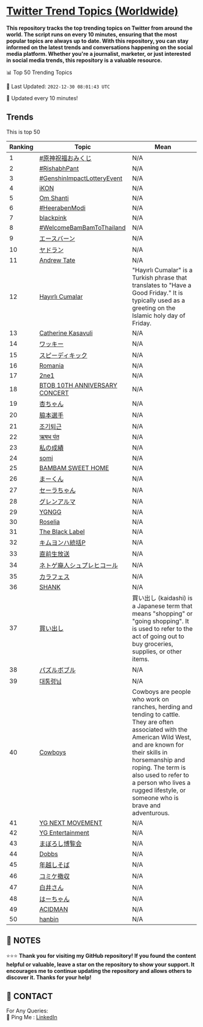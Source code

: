 [Twitter Trend Topics (Worldwide)](https://github.com/ErcinDedeoglu/Twitter-Trend-Topics)
==========

**This repository tracks the top trending topics on Twitter from around the world. 
The script runs on every 10 minutes, ensuring that the most popular topics are always up to date. 
With this repository, you can stay informed on the latest trends and conversations happening on the social media platform. 
Whether you're a journalist, marketer, or just interested in social media trends, this repository is a valuable resource.**


📊 Top 50 Trending Topics

📆 Last Updated: `2022-12-30 08:01:43 UTC`

🔧 Updated every 10 minutes!


## Trends

This is top 50

| Ranking | Topic | Mean |
| ------- | ------------ | ------------ |
| 1 | [#原神祝福おみくじ](http://twitter.com/search?q=%23%e5%8e%9f%e7%a5%9e%e7%a5%9d%e7%a6%8f%e3%81%8a%e3%81%bf%e3%81%8f%e3%81%98) | N/A |
| 2 | [#RishabhPant](http://twitter.com/search?q=%23RishabhPant) | N/A |
| 3 | [#GenshinImpactLotteryEvent](http://twitter.com/search?q=%23GenshinImpactLotteryEvent) | N/A |
| 4 | [iKON](http://twitter.com/search?q=iKON) | N/A |
| 5 | [Om Shanti](http://twitter.com/search?q=Om+Shanti) | N/A |
| 6 | [#HeerabenModi](http://twitter.com/search?q=%23HeerabenModi) | N/A |
| 7 | [blackpink](http://twitter.com/search?q=blackpink) | N/A |
| 8 | [#WelcomeBamBamToThailand](http://twitter.com/search?q=%23WelcomeBamBamToThailand) | N/A |
| 9 | [エースバーン](http://twitter.com/search?q=%e3%82%a8%e3%83%bc%e3%82%b9%e3%83%90%e3%83%bc%e3%83%b3) | N/A |
| 10 | [ヤドラン](http://twitter.com/search?q=%e3%83%a4%e3%83%89%e3%83%a9%e3%83%b3) | N/A |
| 11 | [Andrew Tate](http://twitter.com/search?q=Andrew+Tate) | N/A |
| 12 | [Hayırlı Cumalar](http://twitter.com/search?q=Hay%c4%b1rl%c4%b1+Cumalar) | "Hayırlı Cumalar" is a Turkish phrase that translates to "Have a Good Friday." It is typically used as a greeting on the Islamic holy day of Friday. |
| 13 | [Catherine Kasavuli](http://twitter.com/search?q=Catherine+Kasavuli) | N/A |
| 14 | [ワッキー](http://twitter.com/search?q=%e3%83%af%e3%83%83%e3%82%ad%e3%83%bc) | N/A |
| 15 | [スピーディキック](http://twitter.com/search?q=%e3%82%b9%e3%83%94%e3%83%bc%e3%83%87%e3%82%a3%e3%82%ad%e3%83%83%e3%82%af) | N/A |
| 16 | [Romania](http://twitter.com/search?q=Romania) | N/A |
| 17 | [2ne1](http://twitter.com/search?q=2ne1) | N/A |
| 18 | [BTOB 10TH ANNIVERSARY CONCERT](http://twitter.com/search?q=BTOB+10TH+ANNIVERSARY+CONCERT) | N/A |
| 19 | [杏ちゃん](http://twitter.com/search?q=%e6%9d%8f%e3%81%a1%e3%82%83%e3%82%93) | N/A |
| 20 | [脇本選手](http://twitter.com/search?q=%e8%84%87%e6%9c%ac%e9%81%b8%e6%89%8b) | N/A |
| 21 | [조기퇴근](http://twitter.com/search?q=%ec%a1%b0%ea%b8%b0%ed%87%b4%ea%b7%bc) | N/A |
| 22 | [ऋषभ पंत](http://twitter.com/search?q=%e0%a4%8b%e0%a4%b7%e0%a4%ad+%e0%a4%aa%e0%a4%82%e0%a4%a4) | N/A |
| 23 | [私の成績](http://twitter.com/search?q=%e7%a7%81%e3%81%ae%e6%88%90%e7%b8%be) | N/A |
| 24 | [somi](http://twitter.com/search?q=somi) | N/A |
| 25 | [BAMBAM SWEET HOME](http://twitter.com/search?q=BAMBAM+SWEET+HOME) | N/A |
| 26 | [まーくん](http://twitter.com/search?q=%e3%81%be%e3%83%bc%e3%81%8f%e3%82%93) | N/A |
| 27 | [セーラちゃん](http://twitter.com/search?q=%e3%82%bb%e3%83%bc%e3%83%a9%e3%81%a1%e3%82%83%e3%82%93) | N/A |
| 28 | [グレンアルマ](http://twitter.com/search?q=%e3%82%b0%e3%83%ac%e3%83%b3%e3%82%a2%e3%83%ab%e3%83%9e) | N/A |
| 29 | [YGNGG](http://twitter.com/search?q=YGNGG) | N/A |
| 30 | [Roselia](http://twitter.com/search?q=Roselia) | N/A |
| 31 | [The Black Label](http://twitter.com/search?q=The+Black+Label) | N/A |
| 32 | [キムヨンハ統括P](http://twitter.com/search?q=%e3%82%ad%e3%83%a0%e3%83%a8%e3%83%b3%e3%83%8f%e7%b5%b1%e6%8b%acP) | N/A |
| 33 | [直前生放送](http://twitter.com/search?q=%e7%9b%b4%e5%89%8d%e7%94%9f%e6%94%be%e9%80%81) | N/A |
| 34 | [ネトゲ廃人シュプレヒコール](http://twitter.com/search?q=%e3%83%8d%e3%83%88%e3%82%b2%e5%bb%83%e4%ba%ba%e3%82%b7%e3%83%a5%e3%83%97%e3%83%ac%e3%83%92%e3%82%b3%e3%83%bc%e3%83%ab) | N/A |
| 35 | [カラフェス](http://twitter.com/search?q=%e3%82%ab%e3%83%a9%e3%83%95%e3%82%a7%e3%82%b9) | N/A |
| 36 | [SHANK](http://twitter.com/search?q=SHANK) | N/A |
| 37 | [買い出し](http://twitter.com/search?q=%e8%b2%b7%e3%81%84%e5%87%ba%e3%81%97) | 買い出し (kaidashi) is a Japanese term that means "shopping" or "going shopping". It is used to refer to the act of going out to buy groceries, supplies, or other items. |
| 38 | [パズルボブル](http://twitter.com/search?q=%e3%83%91%e3%82%ba%e3%83%ab%e3%83%9c%e3%83%96%e3%83%ab) | N/A |
| 39 | [대통령님](http://twitter.com/search?q=%eb%8c%80%ed%86%b5%eb%a0%b9%eb%8b%98) | N/A |
| 40 | [Cowboys](http://twitter.com/search?q=Cowboys) | Cowboys are people who work on ranches, herding and tending to cattle. They are often associated with the American Wild West, and are known for their skills in horsemanship and roping. The term is also used to refer to a person who lives a rugged lifestyle, or someone who is brave and adventurous. |
| 41 | [YG NEXT MOVEMENT](http://twitter.com/search?q=YG+NEXT+MOVEMENT) | N/A |
| 42 | [YG Entertainment](http://twitter.com/search?q=YG+Entertainment) | N/A |
| 43 | [まぼろし博覧会](http://twitter.com/search?q=%e3%81%be%e3%81%bc%e3%82%8d%e3%81%97%e5%8d%9a%e8%a6%a7%e4%bc%9a) | N/A |
| 44 | [Dobbs](http://twitter.com/search?q=Dobbs) | N/A |
| 45 | [年越しそば](http://twitter.com/search?q=%e5%b9%b4%e8%b6%8a%e3%81%97%e3%81%9d%e3%81%b0) | N/A |
| 46 | [コミケ撤収](http://twitter.com/search?q=%e3%82%b3%e3%83%9f%e3%82%b1%e6%92%a4%e5%8f%8e) | N/A |
| 47 | [白井さん](http://twitter.com/search?q=%e7%99%bd%e4%ba%95%e3%81%95%e3%82%93) | N/A |
| 48 | [はーちゃん](http://twitter.com/search?q=%e3%81%af%e3%83%bc%e3%81%a1%e3%82%83%e3%82%93) | N/A |
| 49 | [ACIDMAN](http://twitter.com/search?q=ACIDMAN) | N/A |
| 50 | [hanbin](http://twitter.com/search?q=hanbin) | N/A |




## 📝 NOTES

⭐⭐⭐ **Thank you for visiting my GitHub repository! If you found the content helpful or valuable, leave a star on the repository to show your support. It encourages me to continue updating the repository and allows others to discover it. Thanks for your help!**

## 📨 CONTACT

 For Any Queries:  
            🏓 Ping Me : [LinkedIn](https://www.linkedin.com/in/ercindedeoglu/)